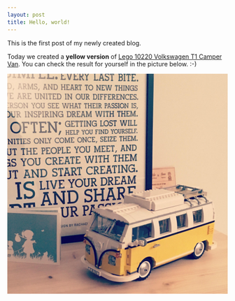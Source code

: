 ```yaml
---
layout: post
title: Hello, world!
---
```


This is the first post of my newly created blog.

Today we created a **yellow version** of [Lego 10220 Volkswagen T1 Camper Van](https://shop.lego.com/en-BE/Volkswagen-T1-Camper-Van-10220). You can check the result for yourself in the picture below. :-)

![Lego 10220 Yellow Volkswagen T1 Camper Van](/images/lego-vw-t1-camper-van.jpg)